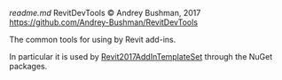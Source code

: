 *readme.md*
RevitDevTools
&copy; Andrey Bushman, 2017
https://github.com/Andrey-Bushman/RevitDevTools

The common tools for using by Revit add-ins.

In particular it is used by [Revit2017AddInTemplateSet](https://github.com/Andrey-Bushman/Revit2017AddInTemplateSet) through the NuGet 
packages.

